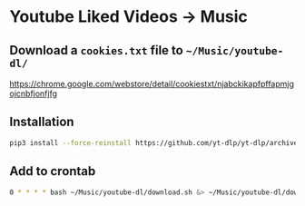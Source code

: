 # Youtube Liked Videos -> Music

## Download a `cookies.txt` file to `~/Music/youtube-dl/`

<https://chrome.google.com/webstore/detail/cookiestxt/njabckikapfpffapmjgojcnbfjonfjfg>

## Installation

```bash
pip3 install --force-reinstall https://github.com/yt-dlp/yt-dlp/archive/refs/heads/master.zip
```

## Add to crontab

```bash
0 * * * * bash ~/Music/youtube-dl/download.sh &> ~/Music/youtube-dl/download.log
```
